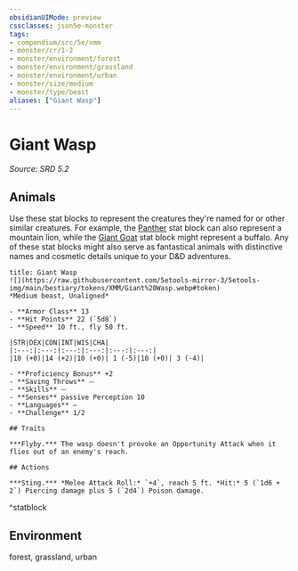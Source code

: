 ```yaml
---
obsidianUIMode: preview
cssclasses: json5e-monster
tags:
- compendium/src/5e/xmm
- monster/cr/1-2
- monster/environment/forest
- monster/environment/grassland
- monster/environment/urban
- monster/size/medium
- monster/type/beast
aliases: ["Giant Wasp"]
---
```

# Giant Wasp
*Source: SRD 5.2*  

## Animals

Use these stat blocks to represent the creatures they're named for or other similar creatures. For example, the [Panther](compendium/bestiary/beast/panther-xmm.md) stat block can also represent a mountain lion, while the [Giant Goat](compendium/bestiary/beast/giant-goat-xmm.md) stat block might represent a buffalo. Any of these stat blocks might also serve as fantastical animals with distinctive names and cosmetic details unique to your D&D adventures.

```ad-statblock
title: Giant Wasp
![](https://raw.githubusercontent.com/5etools-mirror-3/5etools-img/main/bestiary/tokens/XMM/Giant%20Wasp.webp#token)
*Medium beast, Unaligned*

- **Armor Class** 13
- **Hit Points** 22 (`5d8`)
- **Speed** 10 ft., fly 50 ft.

|STR|DEX|CON|INT|WIS|CHA|
|:---:|:---:|:---:|:---:|:---:|:---:|
|10 (+0)|14 (+2)|10 (+0)| 1 (-5)|10 (+0)| 3 (-4)|

- **Proficiency Bonus** +2
- **Saving Throws** ⏤
- **Skills** ⏤
- **Senses** passive Perception 10
- **Languages** —
- **Challenge** 1/2

## Traits

***Flyby.*** The wasp doesn't provoke an Opportunity Attack when it flies out of an enemy's reach.

## Actions

***Sting.*** *Melee Attack Roll:* `+4`, reach 5 ft. *Hit:* 5 (`1d6 + 2`) Piercing damage plus 5 (`2d4`) Poison damage.
```
^statblock

## Environment

forest, grassland, urban